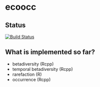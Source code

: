 # ecoocc

## Status

[![Build Status](https://travis-ci.org/KevCaz/ecoocc.svg?branch=master)](https://travis-ci.org/KevCaz/ecoocc)

## What is implemented so far?

- betadiversity (Rcpp)
- temporal betadiversity (Rcpp)
- rarefaction (R)
- occurrence (Rcpp)

